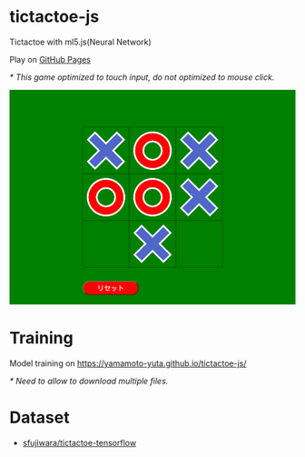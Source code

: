 # tictactoe-js
Tictactoe with ml5.js(Neural Network)

Play on [GitHub Pages](https://yamamoto-yuta.github.io/tictactoe-js/)

*\* This game optimized to touch input, do not optimized to mouse click.*

![Screenshot](README-img/Screenshot.png)

# Training
Model training on https://yamamoto-yuta.github.io/tictactoe-js/

*\* Need to allow to download multiple files.*

# Dataset
- [sfujiwara/tictactoe-tensorflow](https://github.com/sfujiwara/tictactoe-tensorflow)
